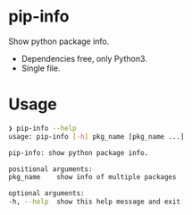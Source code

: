 # pip-info

Show python package info.

* Dependencies free, only Python3.
* Single file.

# Usage

```bash
❯ pip-info --help
usage: pip-info [-h] pkg_name [pkg_name ...]

pip-info: show python package info.

positional arguments:
pkg_name    show info of multiple packages

optional arguments:
-h, --help  show this help message and exit
```
